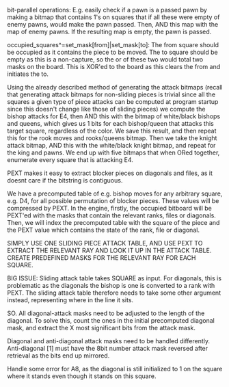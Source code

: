 bit-parallel operations:
E.g. easily check if a pawn is a passed pawn by making a bitmap that contains 1's on squares that if all these were empty of enemy pawns, would make the pawn passed. Then, AND this map with the map of enemy pawns. If the resulting map is empty, the pawn is passed.

occupied_squares^=set_mask[from]|set_mask[to]:
The from square should be occupied as it contains the piece to be moved. The to square should be empty as this is a non-capture, so the or of these two would total two masks on the board. This is XOR'ed to the board as this clears the from and initiates the to.

Using the already described method of generating the attack bitmaps (recall that generating attack bitmaps for non-sliding pieces is trivial since all the squares a given type of piece attacks can be computed at program startup since this doesn't change like those of sliding pieces) we compute the bishop attacks for E4, then AND this with the bitmap of white/black bishops and queens, which gives us 1 bits for each bishop/queen that attacks this target square, regardless of the color. We save this result, and then repeat this for the rook moves and rooks/queens bitmap. Then we take the knight attack bitmap, AND this with the white/black knight bitmap, and repeat for the king and pawns. We end up with five bitmaps that when ORed together, enumerate every square that is attacking E4.

PEXT makes it easy to extract blocker pieces on diagonals and files, as it doesnt care if the bitstring is contiguous. 

We have a precomputed table of e.g. bishop moves for any arbitrary square, e.g. D4, for all possible permutation of blocker pieces. These values will be compressed by PEXT. In the engine, firstly, the occupied bitboard will be PEXT'ed with the masks that contain the relevant ranks, files or diagonals. Then, we will index the precomputed table with the square of the piece and the PEXT value which contains the state of the rank, file or diagonal.


SIMPLY USE ONE SLIDING PIECE ATTACK TABLE, AND USE PEXT TO EXTRACT THE RELEVANT RAY AND LOOK IT UP IN THE ATTACK TABLE. CREATE PREDEFINED MASKS FOR THE RELEVANT RAY FOR EACH SQUARE.



BIG ISSUE:
Sliding attack table takes SQUARE as input. For diagonals, this is problematic as the diagonals the bishop is one is converted to a rank with PEXT. The sliding attack table therefore needs to take some other argument instead, representing where in the line it sits.

SO.
All diagonal-attack masks need to be adjusted to the length of the diagonal. 
To solve this, count the ones in the initial precomputed diagonal mask, and extract
the X most significant bits from the attack mask.

Diagonal and anti-diagonal attack masks need to be handled differently. 
Anti-diagonal [1] must have the 8bit number attack mask reversed after retrieval as the bits end up mirrored. 

Handle some error for A8, as the diagonal is still initialized to 1 on the square where it stands even though it stands on this square.
